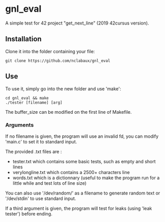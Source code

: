 # gnl_eval
A simple test for 42 project "get_next_line" (2019 42cursus version).

## Installation

Clone it into the folder containing your file:
```
git clone https://github.com/nclabaux/gnl_eval
```

## Use

To use it, simply go into the new folder and use 'make':
```
cd gnl_eval && make
./tester [filename] [arg]
```
The buffer_size can be modified on the first line of Makefile.

### Arguments

If no filename is given, the program will use an invalid fd, you can modify 'main.c' to set it to standard input.

The provided .txt files are :
* tester.txt which contains some basic tests, such as empty and short lines
* verylongline.txt which contains a 2500+ characters line
* words.txt which is a dictionnary (useful to make the program run for a little while and test lots of line size)

You can also use '/dev/random/' as a filename to generate random text or '/dev/stdin' to use standard input.

If a third argument is given, the program will test for leaks (using 'leak tester') before ending.
